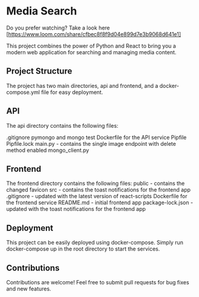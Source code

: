 # Media Search

Do you prefer watching? Take a look here [https://www.loom.com/share/cfbec8f8f9d04e899d7e3b9068d641e1]

This project combines the power of Python and React to bring you a modern web application for searching and managing media content.

## Project Structure
The project has two main directories, api and frontend, and a docker-compose.yml file for easy deployment.

## API
The api directory contains the following files:

.gitignore
pymongo and mongo test
Dockerfile for the API service
Pipfile
Pipfile.lock
main.py - contains the single image endpoint with delete method enabled
mongo_client.py

## Frontend
The frontend directory contains the following files:
public - contains the changed favicon
src - contains the toast notifications for the frontend app
.gitignore - updated with the latest version of react-scripts
Dockerfile for the frontend service
README.md - initial frontend app
package-lock.json - updated with the toast notifications for the frontend app

## Deployment
This project can be easily deployed using docker-compose. Simply run docker-compose up in the root directory to start the services.

## Contributions
Contributions are welcome! Feel free to submit pull requests for bug fixes and new features.
